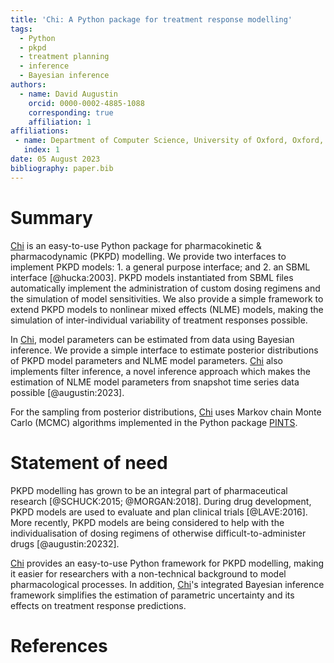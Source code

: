 ```yaml
---
title: 'Chi: A Python package for treatment response modelling'
tags:
  - Python
  - pkpd
  - treatment planning
  - inference
  - Bayesian inference
authors:
  - name: David Augustin
    orcid: 0000-0002-4885-1088
    corresponding: true
    affiliation: 1
affiliations:
 - name: Department of Computer Science, University of Oxford, Oxford, UK
   index: 1
date: 05 August 2023
bibliography: paper.bib
---
```


# Summary

[Chi](https://chi.readthedocs.io/en/latest/index.html) is an easy-to-use Python package for pharmacokinetic & pharmacodynamic (PKPD) modelling. We provide two interfaces to implement PKPD models: 1. a general purpose interface; and 2. an SBML interface [@hucka:2003]. PKPD models instantiated from SBML files automatically implement the administration of custom dosing regimens and the simulation of model sensitivities. We also provide a simple framework to extend PKPD models to nonlinear mixed effects (NLME) models, making the simulation of inter-individual variability of treatment responses possible.

In [Chi](https://chi.readthedocs.io/en/latest/index.html), model parameters can be estimated from data using Bayesian inference. We provide a simple interface to estimate posterior distributions of PKPD model parameters and NLME model parameters. [Chi](https://chi.readthedocs.io/en/latest/index.html) also implements filter inference, a novel inference approach which makes the estimation of NLME model parameters from snapshot time series data possible [@augustin:2023].

For the sampling from posterior distributions, [Chi](https://chi.readthedocs.io/en/latest/index.html) uses Markov chain Monte Carlo (MCMC) algorithms implemented in the Python package [PINTS](https://pints.readthedocs.io/en/stable/).

# Statement of need

PKPD modelling has grown to be an integral part of pharmaceutical research [@SCHUCK:2015; @MORGAN:2018]. During drug development, PKPD models are used to evaluate and plan clinical trials [@LAVE:2016]. More recently, PKPD models are being considered to help with the individualisation of dosing regimens of otherwise difficult-to-administer drugs [@augustin:20232].

[Chi](https://chi.readthedocs.io/en/latest/index.html) provides an easy-to-use Python framework for PKPD modelling, making it easier for researchers with a non-technical background to model pharmacological processes. In addition, [Chi](https://chi.readthedocs.io/en/latest/index.html)'s integrated Bayesian inference framework simplifies the estimation of parametric uncertainty and its effects on treatment response predictions.

# References